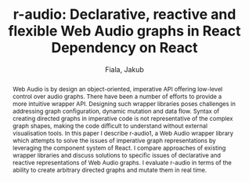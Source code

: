 --- 
title: "r-audio: Declarative, reactive and flexible Web Audio graphs in React Dependency on React" 
abstract: "Web Audio is by design an object-oriented, imperative API offering low-level control over audio graphs. There have been a number of efforts to provide a more intuitive wrapper API. Designing such wrapper libraries poses challenges in addressing graph configuration, dynamic mutation and data flow. Syntax of creating directed graphs in imperative code is not representative of the complex graph shapes, making the code difficult to understand without external visualisation tools. In this paper I describe r-audio1, a Web Audio wrapper library which attempts to solve the issues of imperative graph representations by leveraging the component system of React. I compare approaches of existing wrapper libraries and discuss solutions to specific issues of declarative and reactive representations of Web Audio graphs. I evaluate r-audio in terms of the ability to create arbitrary directed graphs and mutate them in real time." 
address: "Berlin" 
author: "Fiala, Jakub"
webAuthor: "Jakub Fiala" 
booktitle: "Proceedings of the International Web Audio Conference" 
editor: "Monschke, Jan and Guttandin, Christoph and Schnell, Norbert and Jenkinson, Thomas and Schaedler, Jack" 
month: "Proceedings of the International Web Audio Conference"
pages: "undefined" 
publisher: "TU Berlin" 
series: "WAC '18"
type: "Paper"  
year: "2018" 
id: "2018_20" 
tags: year2018
media: https://www.youtube.com/watch?v=cetQbIX3ji4 
pdflink: /_data/papers/pdf/2018/2018_20.pdf
ISSN: 2663-5844
---